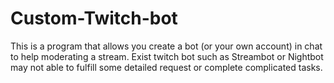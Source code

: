 # Custom-Twitch-bot
This is a program that allows you create a bot (or your own account) in chat to help moderating a stream. Exist twitch bot such as Streambot or Nightbot may not able to fulfill some detailed request or complete complicated
tasks.
